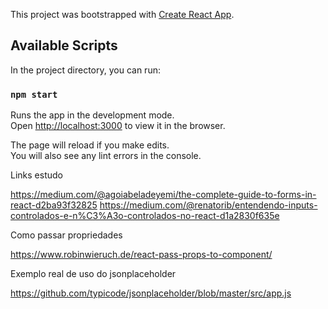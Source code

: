 This project was bootstrapped with [Create React App](https://github.com/facebook/create-react-app).

## Available Scripts

In the project directory, you can run:

### `npm start`

Runs the app in the development mode.<br>
Open [http://localhost:3000](http://localhost:3000) to view it in the browser.

The page will reload if you make edits.<br>
You will also see any lint errors in the console.

Links estudo

https://medium.com/@agoiabeladeyemi/the-complete-guide-to-forms-in-react-d2ba93f32825
https://medium.com/@renatorib/entendendo-inputs-controlados-e-n%C3%A3o-controlados-no-react-d1a2830f635e

Como passar propriedades

https://www.robinwieruch.de/react-pass-props-to-component/

Exemplo real de uso do jsonplaceholder

https://github.com/typicode/jsonplaceholder/blob/master/src/app.js
 
